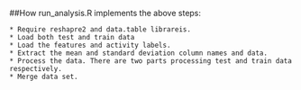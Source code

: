 ##How run_analysis.R implements the above steps:

    * Require reshapre2 and data.table librareis.
    * Load both test and train data
    * Load the features and activity labels.
    * Extract the mean and standard deviation column names and data.
    * Process the data. There are two parts processing test and train data respectively.
    * Merge data set.
